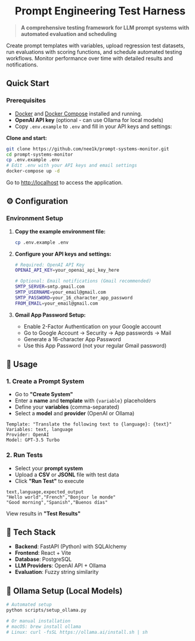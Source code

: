 <h1 align="center">Prompt Engineering Test Harness</h1>

> **A comprehensive testing framework for LLM prompt systems with automated evaluation and scheduling**

Create prompt templates with variables, upload regression test datasets, run evaluations with scoring functions, and schedule automated testing workflows. Monitor performance over time with detailed results and notifications.

## Quick Start

### Prerequisites
- [Docker](https://www.docker.com/get-started) and [Docker Compose](https://docs.docker.com/compose) installed and running.
- **OpenAI API key** (optional - can use Ollama for local models)
- Copy `.env.example` to `.env` and fill in your API keys and settings:

**Clone and start:**
   ```bash
   git clone https://github.com/nee1k/prompt-systems-monitor.git
   cd prompt-systems-monitor
   cp .env.example .env
   # Edit .env with your API keys and email settings
   docker-compose up -d
   ```
Go to [http://localhost](http://localhost) to access the application.

## ⚙️ Configuration

### Environment Setup
1. **Copy the example environment file:**
   ```bash
   cp .env.example .env
   ```

2. **Configure your API keys and settings:**
   ```bash
   # Required: OpenAI API Key
   OPENAI_API_KEY=your_openai_api_key_here
   
   # Optional: Email notifications (Gmail recommended)
   SMTP_SERVER=smtp.gmail.com
   SMTP_USERNAME=your_email@gmail.com
   SMTP_PASSWORD=your_16_character_app_password
   FROM_EMAIL=your_email@gmail.com
   ```

3. **Gmail App Password Setup:**
   - Enable 2-Factor Authentication on your Google account
   - Go to Google Account → Security → App passwords → Mail
   - Generate a 16-character App Password
   - Use this App Password (not your regular Gmail password)

## 📖 Usage

### 1. Create a Prompt System
- Go to **"Create System"**
- Enter a **name** and **template** with `{variable}` placeholders
- Define your **variables** (comma-separated)
- Select a **model** and **provider** (OpenAI or Ollama)

```
Template: "Translate the following text to {language}: {text}"
Variables: text, language
Provider: OpenAI
Model: GPT-3.5 Turbo
```

### 2. Run Tests
- Select your **prompt system**
- Upload a **CSV** or **JSONL** file with test data
- Click **"Run Test"** to execute

```csv
text,language,expected_output
"Hello world","French","Bonjour le monde"
"Good morning","Spanish","Buenos días"
```

View results in **"Test Results"**

## 🔧 Tech Stack

- **Backend**: FastAPI (Python) with SQLAlchemy
- **Frontend**: React + Vite
- **Database**: PostgreSQL
- **LLM Providers**: OpenAI API + Ollama
- **Evaluation**: Fuzzy string similarity

## 🐳 Ollama Setup (Local Models)

```bash
# Automated setup
python scripts/setup_ollama.py

# Or manual installation
# macOS: brew install ollama
# Linux: curl -fsSL https://ollama.ai/install.sh | sh
```